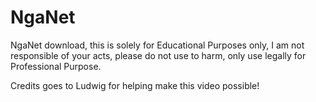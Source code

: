 # NgaNet
NgaNet download, this is solely for Educational Purposes only, I am not responsible of your acts, please do not use to harm, only use legally for Professional Purpose.

Credits goes to Ludwig for helping make this video possible!
